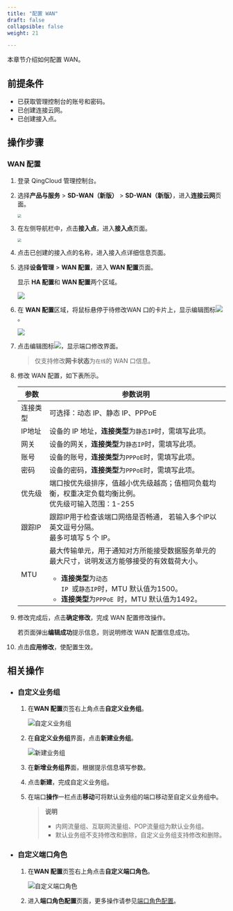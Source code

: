 ```yaml
---
title: "配置 WAN"
draft: false
collapsible: false
weight: 21

---
```


本章节介绍如何配置 WAN。

## 前提条件

- 已获取管理控制台的账号和密码。
- 已创建连接云网。
- 已创建接入点。

## 操作步骤

### WAN 配置

1. 登录 QingCloud 管理控制台。

2. 选择**产品与服务** > **SD-WAN（新版）** > **SD-WAN（新版）**，进入**连接云网**页面。

   <img src="../../../../_images/qs_cloud_network.png" style="zoom:50%;" />

3. 在左侧导航栏中，点击**接入点**，进入**接入点**页面。

   <img src="../../../../_images/qs_light_access.png" style="zoom:50%;" />

4. 点击已创建的接入点的名称，进入接入点详细信息页面。

5. 选择**设备管理** > **WAN 配置**，进入 **WAN 配置**页面。

   显示 **HA 配置**和 **WAN 配置**两个区域。

   <img src="../../../../_images/config_wan_01.png" style="zoom:100%;" />

6. 在 **WAN 配置**区域，将鼠标悬停于待修改WAN 口的卡片上，显示编辑图标<img src="../../../../_images/wan_icon.png" style="zoom:100%;" />。

   <img src="../../../../_images/config_wan_02.png" style="zoom:100%;" />

7. 点击编辑图标<img src="../../../../_images/wan_icon.png" style="zoom:100%;" />，显示端口修改界面。

   >仅支持修改**网卡状态**为`在线`的 WAN 口信息。

8. 修改 WAN 配置，如下表所示。

   | 参数     | 参数说明                                                     |
   | -------- | ------------------------------------------------------------ |
   | 连接类型 | 可选择：动态 IP、静态 IP、PPPoE                              |
   | IP地址   | 设备的 IP 地址，<b>连接类型</b>为<code>静态IP</code>时，需填写此项。 |
   | 网关     | 设备的网关，<b>连接类型</b>为<code>静态IP</code>时，需填写此项。 |
   | 账号     | 设备的账号，<b>连接类型</b>为<code>PPPoE</code>时，需填写此项。 |
   | 密码     | 设备的密码，<b>连接类型</b>为<code>PPPoE</code>时，需填写此项。 |
   | 优先级   | 端口按优先级排序，值越小优先级越高；值相同负载均衡，权重决定负载均衡比例。<br>优先级可输入范围：1-255 |
   | 跟踪IP   | 跟踪IP用于检查该端口网络是否畅通， 若输入多个IP以英文逗号分隔。<br>最多可填写 5 个 IP。 |
   | MTU      | 最大传输单元，用于通知对方所能接受数据服务单元的最大尺寸，说明发送方能够接受的有效载荷大小。<ul><li><b>连接类型</b>为<code>动态 IP </code>或<code>静态IP</code>时，MTU 默认值为1500。</li><li><b>连接类型</b>为<code>PPPoE </code>时，MTU 默认值为1492。</li></ul> |

9. 修改完成后，点击**确定修改**，完成 WAN 配置修改操作。

   若页面弹出**编辑成功**提示信息，则说明修改 WAN 配置信息成功。

10. 点击**应用修改**，使配置生效。

## 相关操作

* ### 自定义业务组

  1. 在**WAN 配置**页签右上角点击**自定义业务组**。

     ![自定义业务组](../../../../_images/create_service_group_01.png)

  2. 在**自定义业务组**界面，点击**新建业务组**。

     ![新建业务组](../../../../_images/create_service_group_02.png)

  3. 在**新增业务组界**面，根据提示信息填写参数。

  4. 点击**新建**，完成自定义业务组。

  5. 在端口**操作**一栏点击**移动**可将默认业务组的端口移动至自定义业务组中。

     >**说明**
     >
     >* 内网流量组、互联网流量组、POP流量组为默认业务组。
     >* 默认业务组不支持修改和删除，自定义业务组支持修改和删除。

* ### 自定义端口角色

  1. 在**WAN 配置**页签右上角点击**自定义端口角色**。

     ![自定义端口角色](../../../../_images/create_port_group_01.png)

  2. 进入**端口角色配置**页面，更多操作请参见[端口角色配置](/sd-wan/sdwan_new/usermanual/30_access_point/40_mgmt_equipment/50_config_port/)。